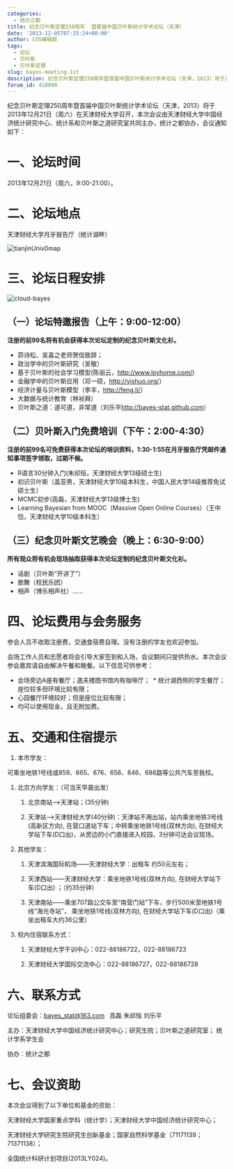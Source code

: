 ```yaml
---
categories:
  - 统计之都
title: 纪念贝叶斯定理250周年  暨首届中国贝叶斯统计学术论坛（天津）
date: '2013-12-05T07:15:24+00:00'
author: COS编辑部
tags:
  - 论坛
  - 贝叶斯
  - 贝叶斯定理
slug: bayes-meeting-1st
description: 纪念贝叶斯定理250周年暨首届中国贝叶斯统计学术论坛（天津，2013）将于2013年12月21日（周六）在天津财经大学召开，本次会议由天津财经大学中国经济统计研究中心、统计系和贝叶斯之道研究室共同主办，统计之都协办。
forum_id: 418990
---
```


纪念贝叶斯定理250周年暨首届中国贝叶斯统计学术论坛（天津，2013）将于2013年12月21日（周六）在天津财经大学召开，本次会议由天津财经大学中国经济统计研究中心、统计系和贝叶斯之道研究室共同主办，统计之都协办，会议通知如下：

# 一、论坛时间

2013年12月21日（周六，9:00-21:00）。

# 二、论坛地点

天津财经大学月牙报告厅（统计湖畔）

![tianjinUniv0map](https://uploads.cosx.org/2013/12/tianjinUniv0map.png)


# 三、论坛日程安排

  ![cloud-bayes](https://uploads.cosx.org/2013/12/cloud-bayes.png)


## （一）论坛特邀报告（上午：9:00-12:00）

**注册的前99名将有机会获得本次论坛定制的纪念贝叶斯文化衫。**

  * 茆诗松、吴喜之老师贺信致辞；
  * 政治学中的贝叶斯研究（吴敬）
  * 基于贝叶斯的社会学习模型(陈丽云，<http://www.loyhome.com/>)
  * 金融学中的贝叶斯应用（邓一硕，<http://yishuo.org/>）
  * 经济计量与贝叶斯模型（李丰，<http://feng.li/>）
  * 大数据与统计教育（林祯舜）
  * 贝叶斯之道：道可道，非常道（刘乐平<http://bayes-stat.github.com>）

## （二）贝叶斯入门免费培训（下午：2:00-4:30）

**注册的前99名可免费获得本次论坛的培训资料，1:30-1:55在月牙报告厅凭邮件通知事项签字领取，过期不候。**

  * R语言30分钟入门(朱祁恒，天津财经大学13级硕士生)
  * 初识贝叶斯（盖亚男，天津财经大学10级本科生，中国人民大学14级推荐免试硕士生）
  * MCMC初步(高磊，天津财经大学13级博士生)
  * Learning Bayesian from MOOC（Massive Open Online Courses）（王中恺，天津财经大学10级本科生）

## （三）纪念贝叶斯文艺晚会（晚上：6:30-9:00）

**所有观众将有机会现场抽取获得本次论坛定制的纪念贝叶斯文化衫。**

  * 话剧（贝叶斯“开讲了”）
  * 歌舞（校民乐团）
  * 相声（博乐相声社）……

# 四、论坛费用与会务服务

参会人员不收取注册费，交通食宿费自理。没有注册的学友也欢迎参加。

会场工作人员和志愿者将会引导大家签到和入场，会议期间只提供热水。本次会议参会嘉宾请自由解决午餐和晚餐。以下信息可供参考：

  * 会场旁边A座有餐厅；逸夫楼图书馆内有咖啡厅；
  * 统计湖西侧的学生餐厅；座位较多但环境比较有限；
  * 心园餐厅环境较好；但是座位比较有限；
  * 均可以使用现金，且无附加费。

# 五、交通和住宿提示

1. 本市学友：

可乘坐地铁1号线或859、665、676、656、846、686路等公共汽车至我校。

1. 北京方向学友：（可当天早晨出发）

   1. 北京南站——>天津站；(35分钟)

   1. 天津站——>天津财经大学(40分钟)：天津站不用出站，站内乘坐地铁3号线(高新区方向), 在营口道站下车；中转乘坐地铁1号线(双林方向), 在财经大学站下车(D口出)，从旁边的小门直接进入校园，3分钟可达会议现场。

1. 其他学友：

   1. 天津滨海国际机场——天津财经大学：出租车 约50元左右；

   1. 天津西站——天津财经大学：乘坐地铁1号线(双林方向), 在财经大学站下车(D口出) ；（约35分钟）

   1. 天津南站——乘坐707路公交车至“南营门站”下车，步行500米至地铁1号线“海光寺站”， 乘坐地铁1号线(双林方向), 在财经大学站下车(D口出)（乘坐出租车大约36公里）

1. 校内住宿联系方式：

   1. 天津财经大学干训中心：022-88186722，022-88186723
 
   1. 天津财经大学国际交流中心：022-88186727，022-88186728

# 六、联系方式

论坛组委会：bayes_stat@163.com   高磊 朱祁恒 刘乐平

主办：天津财经大学中国经济统计研究中心；研究生院；贝叶斯之道研究室； 统计学系学生会

协办：统计之都

# 七、会议资助

本次会议得到了以下单位和基金的资助：

天津财经大学国家重点学科（统计学）；天津财经大学中国经济统计研究中心；

天津财经大学研究生院研究生创新基金；国家自然科学基金（71171139；71371138）；

全国统计科研计划项目(2013LY024)。
